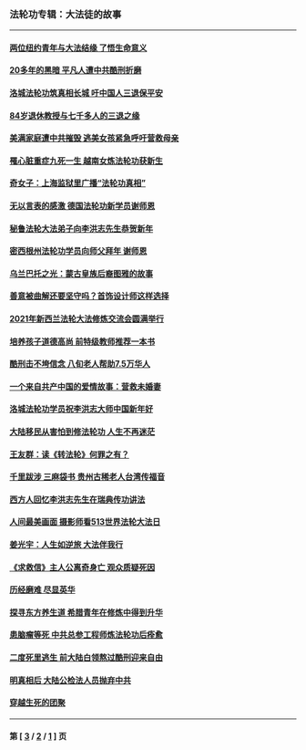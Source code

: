 ### 法轮功专辑：大法徒的故事
---
#### [两位纽约青年与大法结缘 了悟生命意义](../../pages/nf1147481/n14002785.md?09160430) 
#### [20多年的黑暗 平凡人遭中共酷刑折磨](../../pages/nf1147481/n13997976.md?09160430) 
#### [洛城法轮功筑真相长城 吁中国人三退保平安](../../pages/nf1147481/n13892471.md?09160430) 
#### [84岁退休教授与七千多人的三退之缘](../../pages/nf1147481/n13796650.md?09160430) 
#### [美满家庭遭中共摧毁 逃美女孩紧急呼吁营救母亲](../../pages/nf1147481/n13792859.md?09160430) 
#### [罹心脏重症九死一生 越南女炼法轮功获新生](../../pages/nf1147481/n13732766.md?09160430) 
#### [奇女子：上海监狱里广播“法轮功真相”](../../pages/nf1147481/n13726443.md?09160430) 
#### [无以言表的感激 德国法轮功新学员谢师恩](../../pages/nf1147481/n13543790.md?09160430) 
#### [秘鲁法轮大法弟子向李洪志先生恭贺新年](../../pages/nf1147481/n13540182.md?09160430) 
#### [密西根州法轮功学员向师父拜年 谢师恩](../../pages/nf1147481/n13538183.md?09160430) 
#### [乌兰巴托之光：蒙古皇族后裔图雅的故事](../../pages/nf1147481/n13155759.md?09160430) 
#### [善意被曲解还要坚守吗？首饰设计师这样选择](../../pages/nf1147481/n13077575.md?09160430) 
#### [2021年新西兰法轮大法修炼交流会圆满举行](../../pages/nf1147481/n13033149.md?09160430) 
#### [培养孩子道德高尚 前特级教师推荐一本书](../../pages/nf1147481/n12938640.md?09160430) 
#### [酷刑击不垮信念 八旬老人帮助7.5万华人](../../pages/nf1147481/n12880712.md?09160430) 
#### [一个来自共产中国的爱情故事：营救未婚妻](../../pages/nf1147481/n12778386.md?09160430) 
#### [洛城法轮功学员祝李洪志大师中国新年好](../../pages/nf1147481/n12724685.md?09160430) 
#### [大陆移民从害怕到修法轮功 人生不再迷茫](../../pages/nf1147481/n12414325.md?09160430) 
#### [王友群：读《转法轮》何罪之有？](../../pages/nf1147481/n12408647.md?09160430) 
#### [千里跋涉 三麻袋书 贵州古稀老人台湾传福音](../../pages/nf1147481/n12198750.md?09160430) 
#### [西方人回忆李洪志先生在瑞典传功讲法](../../pages/nf1147481/n12099607.md?09160430) 
#### [人间最美画面 摄影师看513世界法轮大法日](../../pages/nf1147481/n12094118.md?09160430) 
#### [姜光宇：人生如逆旅 大法伴我行](../../pages/nf1147481/n12088664.md?09160430) 
#### [《求救信》主人公离奇身亡 观众质疑死因](../../pages/nf1147481/n11845215.md?09160430) 
#### [历经磨难 尽显英华](../../pages/nf1147481/n11723297.md?09160430) 
#### [探寻东方养生道 希腊青年在修炼中得到升华](../../pages/nf1147481/n11494502.md?09160430) 
#### [患脑瘤等死 中共总参工程师炼法轮功后痊愈](../../pages/nf1147481/n11466682.md?09160430) 
#### [二度死里逃生 前大陆白领熬过酷刑迎来自由](../../pages/nf1147481/n11368594.md?09160430) 
#### [明真相后 大陆公检法人员抛弃中共](../../pages/nf1147481/n11358618.md?09160430) 
#### [穿越生死的团聚](../../pages/nf1147481/n11258922.md?09160430) 

---
#### 第 [ [3](./3.md?09160430) / [2](./2.md?09160430) / [1](./1.md?09160430) ] 页
